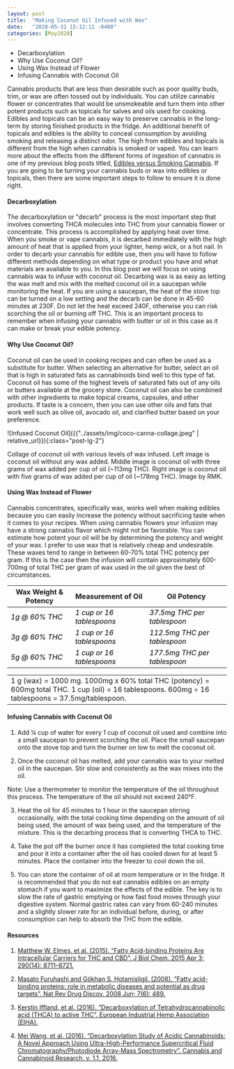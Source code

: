 ```yaml
---
layout: post
title:  "Making Coconut Oil Infused with Wax"
date:   "2020-05-31 15:12:11 -0400"
categories: [May2020]
---
```






* Decarboxylation 
* Why Use Coconut Oil?
* Using Wax Instead of Flower
* Infusing Cannabis with Coconut Oil






Cannabis products that are less than desirable such as poor quality buds, trim, or wax are often tossed out by individuals. You can utilize cannabis flower or concentrates that would be unsmokeable and turn them into other potent products such as topicals for salves and oils used for cooking. Edibles and topicals can be an easy way to preserve cannabis in the long-term by storing finished products in the fridge. An additional benefit of topicals and edibles is the ability to conceal consumption by avoiding smoking and releasing a distinct odor. The high from edibles and topicals is different from the high when cannabis is smoked or vaped. You can learn more about the effects from the different forms of ingestion of cannabis in one of my previous blog posts titled, [Edibles versus Smoking Cannabis](https://rollingmountainkush.com/december2019/2019/12/21/edibles-v-smoking-cannabis.html). If you are going to be turning your cannabis buds or wax into edibles or topicals, then there are some important steps to follow to ensure it is done right. 




#### Decarboxylation 
The decarboxylation or "decarb" process is the most important step that involves converting THCA molecules into THC from your cannabis flower or concentrate. This process is accomplished by applying heat over time. When you smoke or vape cannabis, it is decarbed immediately with the high amount of heat that is applied from your lighter, hemp wick, or a hot nail. In order to decarb your cannabis for edible use, then you will have to follow different methods depending on what type or product you have and what materials are available to you. In this blog post we will focus on using cannabis wax to infuse with coconut oil. Decarbing wax is as easy as letting the wax melt and mix with the melted coconut oil in a saucepan while monitoring the heat. If you are using a saucepan, the heat of the stove top can be turned on a low setting and the decarb can be done in 45-60 minutes at 230F. Do not let the heat exceed 240F, otherwise you can risk scorching the oil or burning off THC. This is an important process to remember when infusing your cannabis with butter or oil in this case as it can make or break your edible potency. 




#### Why Use Coconut Oil? 
Coconut oil can be used in cooking recipes and can often be used as a substitute for butter. When selecting an alternative for butter, select an oil that is high in saturated fats as cannabinoids bind well to this type of fat. Coconut oil has some of the highest levels of saturated fats out of any oils or butters available at the grocery store. Coconut oil can also be combined with other ingredients to make topical creams, capsules, and other products. If taste is a concern, then you can use other oils and fats that work well such as olive oil, avocado oil, and clarified butter based on your preference. 




![Infused Coconut Oil]({{"../assets/img/coco-canna-collage.jpeg" | relative_url}}){:class="post-lg-2"}
<div class="text-center blog-caption">
Collage of coconut oil with various levels of wax infused. Left image is coconut oil without any wax added. Middle image is coconut oil with three grams of wax added per cup of oil (~113mg THC). Right image is coconut oil with five grams of wax added per cup of oil (~178mg THC). Image by RMK.
</div>



#### Using Wax Instead of Flower
Cannabis concentrates, specifically wax, works well when making edibles because you can easily increase the potency without sacrificing taste when it comes to your recipes. When using cannabis flowers your infusion may have a strong cannabis flavor which might not be favorable. You can estimate how potent your oil will be by determining the potency and weight of your wax. I prefer to use wax that is relatively cheap and undesirable. These waxes tend to range in between 60-70% total THC potency per gram. If this is the case then the infusion will contain approximately 600-700mg of total THC per gram of wax used in the oil given the best of circumstances. 




<table class="tg">
<thead>
  <tr>
    <th class="tg-fymr">Wax Weight &amp; Potency</th>
    <th class="tg-fymr">Measurement of Oil</th>
    <th class="tg-fymr">Oil Potency</th>
  </tr>
</thead>
<tbody>
  <tr>
    <td class="tg-0j1v"><span style="font-weight:400;font-style:italic;text-decoration:none;color:#000;background-color:transparent">1g @ 60% THC</span></td>
    <td class="tg-0j1v"><span style="font-weight:400;font-style:italic;text-decoration:none;color:#000;background-color:transparent">1 cup or 16 tablespoons</span></td>
    <td class="tg-0j1v"><span style="font-weight:400;font-style:italic;text-decoration:none;color:#000;background-color:transparent">37.5mg THC per tablespoon</span></td>
  </tr>
  <tr>
    <td class="tg-f8tv"><span style="font-weight:400;font-style:italic;text-decoration:none;color:#000;background-color:transparent">3g @ 60% THC</span></td>
    <td class="tg-f8tv"><span style="font-weight:400;font-style:italic;text-decoration:none;color:#000;background-color:transparent">1 cup or 16 tablespoons</span></td>
    <td class="tg-f8tv"><span style="font-weight:400;font-style:italic;text-decoration:none;color:#000;background-color:transparent">112.5mg THC per tablespoon</span></td>
  </tr>
  <tr>
    <td class="tg-0j1v"><span style="font-weight:400;font-style:italic;text-decoration:none;color:#000;background-color:transparent">5g @ 60% THC</span></td>
    <td class="tg-0j1v"><span style="font-weight:400;font-style:italic;text-decoration:none;color:#000;background-color:transparent">1 cup or 16 tablespoons</span></td>
    <td class="tg-0j1v"><span style="font-weight:400;font-style:italic;text-decoration:none;color:#000;background-color:transparent">177.5mg THC per tablespoon</span></td>
  </tr>
</tbody>
</table>

<table>
    <tr>
        <td>1 g (wax) = 1000 mg. 1000mg x 60% total THC (potency) = 600mg total THC. 1 cup (oil) = 16 tablespoons. 600mg ÷ 16 tablespoons = 37.5mg/tablespoon. 
        </td>
    </tr>
</table>




#### Infusing Cannabis with Coconut Oil
1. Add ¼ cup of water for every 1 cup of coconut oil used and combine into a small saucepan to prevent scorching the oil. Place the small saucepan onto the stove top and turn the burner on low to melt the coconut oil. 

2. Once the coconut oil has melted, add your cannabis wax to your melted oil in the saucepan. Stir slow and consistently as the wax mixes into the oil. 

<div class="text-center blog-quote">
Note: Use a thermometer to monitor the temperature of the oil throughout this process. The temperature of the oil should not exceed 240°F. 
</div>

3. Heat the oil for 45 minutes to 1 hour in the saucepan stirring occasionally, with the total cooking time depending on the amount of oil being used, the amount of wax being used, and the temperature of the mixture. This is the decarbing process that is converting THCA to THC. 

4. Take the pot off the burner once it has completed the total cooking time and pour it into a container after the oil has cooled down for at least 5 minutes. Place the container into the freezer to cool down the oil. 

5. You can store the container of oil at room temperature or in the fridge. It is recommended that you do not eat cannabis edibles on an empty stomach if you want to maximize the effects of the edible. The key is to slow the rate of gastric emptying or how fast food moves through your digestive system. Normal gastric rates can vary from 60-240 minutes and a slightly slower rate for an individual before, during, or after consumption can help to absorb the THC from the edible. 





#### Resources
1. <a href="https://www.ncbi.nlm.nih.gov/pmc/articles/PMC4423662/"> Matthew W. Elmes, et al. (2015). “Fatty Acid-binding Proteins Are Intracellular Carriers for THC and CBD”. J Biol Chem. 2015 Apr 3; 290(14): 8711–8721. 
</a>

2. <a href="https://www.ncbi.nlm.nih.gov/pmc/articles/PMC2821027/"> Masato Furuhashi and Gökhan S. Hotamisligil. (2008). “Fatty acid-binding proteins: role in metabolic diseases and potential as drug targets”. Nat Rev Drug Discov. 2008 Jun; 7(6): 489.
</a>

3. <a href="https://eiha.org/media/2014/08/16-10-25-Decarboxylation-of-THCA-to-active-THC.pdf"> Kerstin Iffland, et al. (2016). “Decarboxylation of Tetrahydrocannabinolic acid (THCA)
to active THC”. European Industrial Hemp Association (EIHA). 

</a>

4. <a href="https://www.liebertpub.com/doi/pdfplus/10.1089/can.2016.0020"> Mei Wang, et al. (2016). “Decarboxylation Study of Acidic Cannabinoids: A Novel Approach Using Ultra-High-Performance Supercritical Fluid Chromatography/Photodiode Array-Mass Spectrometry”. Cannabis and Cannabinoid Research. v. 1.1, 2016. 
</a>





